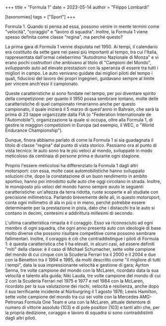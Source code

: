 +++
title = "Formula 1"
date = 2023-05-14
author = "Filippo Lombardi"

[taxonomies]
tags = ["Sport"]
+++

Formula 1. Quando si pensa ad essa, possono venire in mente termini come
"velocità", "coraggio" e "lavoro di squadra". Inoltre, la Formula 1
viene spesso definita come classe "regina", ma perché questo?

La prima gara di Formula 1 venne disputata nel 1950. Ai tempi, il
calendario era costituito da sette gare nei paesi più importanti al
tempo, tra cui l'Italia, rappresentata dall'ormai celeberrimo "Autodromo
Nazionale di Monza" e vi erano pochi costruttori che ambivano al titolo
di "Campioni del Mondo", sviluppando auto ad elevate prestazioni con la
speranza di essere tra tutti i migliori in campo. Le auto venivano
guidate dai migliori piloti del tempo i quali, fiduciosi del lavoro dei
propri ingegneri, guidavano sempre al limite per vincere anch'essi il
campionato.

Queste caratteristiche si sono fondate nel tempo, per poi diventare
spirito della competizione: per quanto il 1950 possa sembrare lontano,
molte delle caratteristiche di quel campionato rimarranno anche per
questo campionato, il quale inizierà il 5 marzo di quest'anno in
Bahrain, che sarà la prima di 23 tappe organizzate dalla FIA (o
"Federation Internationale de l'Automobile"), organizzazione la quale si
occupa, oltre alla Formula 1, di gestire le maggiori competizioni in
Europa (ad esempio, il WEC, o "World Endurance Championship").

Dunque, finora abbiamo parlato di come la Formula 1 si sia guadagnata il
titolo di classe "regina" dal punto di vista storico. Passiamo ora al
punto di vista tecnico: le auto sono tra le più veloci al mondo,
sviluppate in modo meticoloso da centinaia di persone prima e durante
ogni stagione.

Proprio l'essere meticolosi ha differenziato la Formula 1 dagli altri
motorsport: con essa, molte case automobilistiche hanno sviluppato
soluzioni che, dopo la constatazione di un buon rendimento in ambito
sportivo, hanno poi introdotto sulle auto che oggi circolano in strada.
Inoltre, le monoposto più veloci del mondo hanno sempre avuto le
seguenti caratteristiche: un'altezza da terra ridotta, ruote scoperte e
ali studiate con precisione millimetrica. Parlando brevemente delle ali,
in questo motorsport, conta ogni millimetro di ala in più o in meno,
perché potrebbe essere determinante per la prestazione in pista, dato
che i distacchi tra le auto si contano in decimi, centesimi e
addirittura millesimi di secondo.

L'ultima caratteristica rimasta è il coraggio. Esso va riconosciuto ad
ogni membro di ogni squadra, che ogni anno presenta auto con ideologie
di base molto diverse che possono risultare competitive come possono
sembrare fallimentari. Inoltre, il coraggio è ciò che contraddistingue i
piloti di Formula 1: è questa caratteristica che li ha elevati, in
alcuni casi, ad essere definiti "miti" della classe: è il caso di
Michael Schumacher, sette volte campione del mondo di cui cinque con la
Scuderia Ferrari tra il 2000 e il 2004 e due con la Benetton tra il 1994
e 1995, da molti descritto come "il migliore di tutti i tempi", data la
sua impressionante velocità e gestione di gara; Ayrton Senna, tre volte
campione del mondo con la McLaren, ricordato data la sua velocità e
talento alla guida; Niki Lauda, tre volte campione del mondo di cui 2
con la Scuderia Ferrari nel 1975 e 1977 e nel 1984 con la McLaren,
ricordato per la sua valutazione dei rischi, velocità e resilienza,
anche dopo il suo terrificante incidente al Nürburgring il 1 agosto
1976; Lewis Hamilton, sette volte campione del mondo tra cui sei volte
con la Mercedes AMG-Petronas Formula One Team e una con la McLaren,
attuale detentore di numero di vittorie assoluto (103) e di pole
position (103) e tanti altri che, per la propria dedizione, coraggio e
lavoro di squadra si sono contraddistinti dagli altri piloti.

